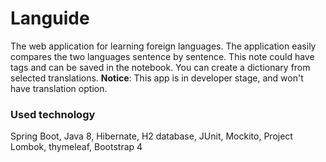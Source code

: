 # Languide
The web application for learning foreign languages. The application easily compares the two languages sentence by sentence. This note could have tags and can be saved in the notebook. You can create a dictionary from selected translations.
__Notice__: This app is in developer stage, and won't have translation option. 

### Used technology
Spring Boot, Java 8, Hibernate, H2 database, JUnit, Mockito, Project Lombok, thymeleaf, Bootstrap 4 
